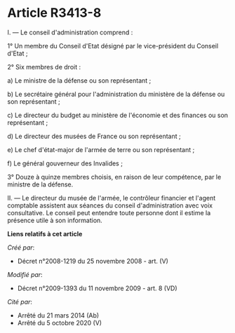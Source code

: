 # Article R3413-8

I. ― Le conseil d'administration comprend :

1° Un membre du Conseil d'Etat désigné par le vice-président du Conseil d'Etat ;

2° Six membres de droit :

a) Le ministre de la défense ou son représentant ;

b) Le secrétaire général pour l'administration du ministère de la défense ou son représentant ;

c) Le directeur du budget au ministère de l'économie et des finances ou son représentant ;

d) Le directeur des musées de France ou son représentant ;

e) Le chef d'état-major de l'armée de terre ou son représentant ;

f) Le général gouverneur des Invalides ;

3° Douze à quinze membres choisis, en raison de leur compétence, par le ministre de la défense.

II. ― Le directeur du musée de l'armée, le contrôleur financier et l'agent comptable assistent aux séances du conseil
d'administration avec voix consultative. Le conseil peut entendre toute personne dont il estime la présence utile à son
information.

**Liens relatifs à cet article**

_Créé par_:

  - Décret n°2008-1219 du 25 novembre 2008 - art. (V)

_Modifié par_:

  - Décret n°2009-1393 du 11 novembre 2009 - art. 8 (VD)

_Cité par_:

  - Arrêté du 21 mars 2014 (Ab)
  - Arrêté du 5 octobre 2020 (V)
